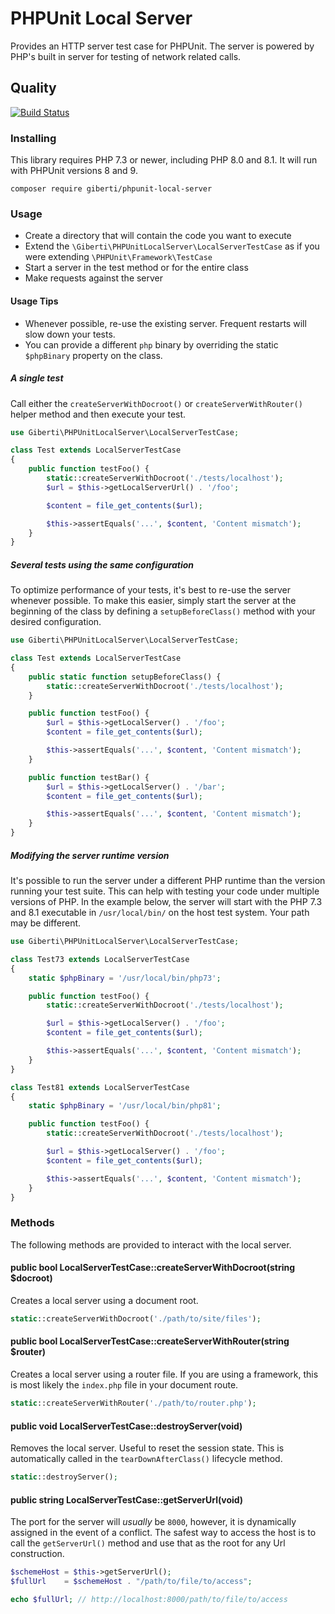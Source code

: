 # PHPUnit Local Server

Provides an HTTP server test case for PHPUnit. The server is powered by PHP's built in server for testing of network related calls.

## Quality

[![Build Status](https://app.travis-ci.com/giberti/phpunit-local-server.svg?branch=main)](https://app.travis-ci.com/github/giberti/phpunit-local-server)

### Installing

This library requires PHP 7.3 or newer, including PHP 8.0 and 8.1. It will run with PHPUnit versions 8 and 9.

```
composer require giberti/phpunit-local-server
```

### Usage

* Create a directory that will contain the code you want to execute
* Extend the `\Giberti\PHPUnitLocalServer\LocalServerTestCase` as if you were extending `\PHPUnit\Framework\TestCase`
* Start a server in the test method or for the entire class
* Make requests against the server

#### Usage Tips

* Whenever possible, re-use the existing server. Frequent restarts will slow down your tests.
* You can provide a different `php` binary by overriding the static `$phpBinary` property on the class.

##### A single test

Call either the `createServerWithDocroot()` or `createServerWithRouter()` helper method and then execute your test.

```php
use Giberti\PHPUnitLocalServer\LocalServerTestCase;

class Test extends LocalServerTestCase
{
    public function testFoo() {
        static::createServerWithDocroot('./tests/localhost');
        $url = $this->getLocalServerUrl() . '/foo';

        $content = file_get_contents($url);

        $this->assertEquals('...', $content, 'Content mismatch');
    }
}
```

##### Several tests using the same configuration

To optimize performance of your tests, it's best to re-use the server whenever possible. To make this easier, simply start the server at the beginning of the class by defining a `setupBeforeClass()` method with your desired configuration.

```php
use Giberti\PHPUnitLocalServer\LocalServerTestCase;

class Test extends LocalServerTestCase
{
    public static function setupBeforeClass() {
        static::createServerWithDocroot('./tests/localhost');
    }

    public function testFoo() {
        $url = $this->getLocalServer() . '/foo';
        $content = file_get_contents($url);

        $this->assertEquals('...', $content, 'Content mismatch');
    }

    public function testBar() {
        $url = $this->getLocalServer() . '/bar';
        $content = file_get_contents($url);

        $this->assertEquals('...', $content, 'Content mismatch');
    }
}
```

##### Modifying the server runtime version

It's possible to run the server under a different PHP runtime than the version running your test suite. This can help with testing your code under multiple versions of PHP. In the example below, the server will start with the PHP 7.3 and 8.1 executable in `/usr/local/bin/` on the host test system. Your path may be different.

```php
use Giberti\PHPUnitLocalServer\LocalServerTestCase;

class Test73 extends LocalServerTestCase
{
    static $phpBinary = '/usr/local/bin/php73';

    public function testFoo() {
        static::createServerWithDocroot('./tests/localhost');

        $url = $this->getLocalServer() . '/foo';
        $content = file_get_contents($url);

        $this->assertEquals('...', $content, 'Content mismatch');
    }
}

class Test81 extends LocalServerTestCase
{
    static $phpBinary = '/usr/local/bin/php81';

    public function testFoo() {
        static::createServerWithDocroot('./tests/localhost');

        $url = $this->getLocalServer() . '/foo';
        $content = file_get_contents($url);

        $this->assertEquals('...', $content, 'Content mismatch');
    }
}
```

### Methods

The following methods are provided to interact with the local server.

#### public bool LocalServerTestCase::createServerWithDocroot(string $docroot)

Creates a local server using a document root.

```php
static::createServerWithDocroot('./path/to/site/files');
```

#### public bool LocalServerTestCase::createServerWithRouter(string $router)

Creates a local server using a router file. If you are using a framework, this is most likely the `index.php` file in your document route.

```php
static::createServerWithRouter('./path/to/router.php');
```

#### public void LocalServerTestCase::destroyServer(void)

Removes the local server. Useful to reset the session state. This is automatically called in the `tearDownAfterClass()` lifecycle method.

```php
static::destroyServer();
```

#### public string LocalServerTestCase::getServerUrl(void)

The port for the server will _usually_ be `8000`, however, it is dynamically assigned in the event of a conflict. The safest way to access the host is to call the `getServerUrl()` method and use that as the root for any Url construction.

```php
$schemeHost = $this->getServerUrl();
$fullUrl    = $schemeHost . "/path/to/file/to/access";

echo $fullUrl; // http://localhost:8000/path/to/file/to/access
```
